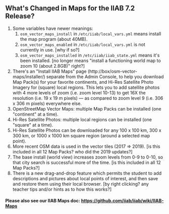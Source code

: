 ## What's Changed in Maps for the IIAB 7.2 Release?

1. Some variables have newer meanings:
    1. `osm_vector_maps_install` in `/etc/iiab/local_vars.yml` means install the map program (about 40MB).
    2. `osm_vector_maps_enabled` in `/etc/iiab/local_vars.yml` is not currently in use.  [why if so?]
    3. `osm_vector_maps_installed` in `/etc/iiab/iiab_state.yml` means it's been installed.  [no longer means "install a functioning world map to zoom 10 (about 2.8GB)" right?]
2. There's an "Install IIAB Maps" page (http://box/osm-vector-maps/installer/) separate from the Admin Console, to help you download Map Pack(s) for your favorite continents, and Hi-Res Satellite Photo Imagery for (square) local regions.  This lets you to add satellite photos with 4 more levels of zoom (i.e. zoom level 10-13) to get 16X the resolution (i.e. 19 x 19 m pixels) &mdash; as compared to zoom level 9 (i.e. 306 x 306 m pixels) everywhere else.
3. OpenStreetMap Vector Maps: multiple Map Packs can be installed (one "continent" at a time).
4. Hi-Res Satellite Photos: multiple local regions can be installed (one "square" at a time).
5. Hi-Res Satellite Photos can be downloaded for any 100 x 100 km, 300 x 300 km, or 1000 x 1000 km square region (around a selected map point).
6. More recent OSM data is used in the vector tiles (2017 => 2019).  [is this included in all 12 Map Packs? who did the 2019 updates?]
7. The base install (world view) increases zoom levels from 0-9 to 0-10, so that city search is successful more of the time.  [is this included in all 12 Map Packs?]
8. There is a new drag-and-drop feature which permits the student to add descriptions and pictures about local points of interest, and then save and restore them using their local browser.  [by right clicking? any teacher tips and/or hints as to how this works?]

#### Please also see our IIAB Maps doc: https://github.com/iiab/iiab/wiki/IIAB-Maps
